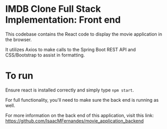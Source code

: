 # IMDB Clone Full Stack Implementation: Front end

This codebase contains the React code to display the movie application in the browser.

It utilizes Axios to make calls to the Spring Boot REST API and CSS/Bootstrap to assist in formatting.

# To run
Ensure react is installed correctly and simply type `npm start`.

For full functionality, you'll need to make sure the back end is running as well.

For more information on the back end of this application, visit this link: https://github.com/IsaacMFernandes/movie_application_backend